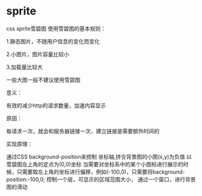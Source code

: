 # sprite
css sprite雪碧图
使用雪碧图的基本规则：

1.静态图片，不随用户信息的变化而变化

2.小图片，图片容量比较小

3.加载量比较大

一些大图一般不建议使用雪碧图

意义：

有效的减少http的请求数量，加速内容显示

原因：

每请求一次，就会和服务器链接一次，建立链接是需要额外时间的

实现原理：

通过CSS background-position来控制
坐标轴,拼合背景图的小图(x,y)为负值
以雪碧图左上角的定点为(0,0)坐标
当需要对坐标系中的某个小图标进行展示的时候，只需要取左上角的坐标进行偏移，例如(-100,0)，只需要将background-position:-100,0;
控制一个层，可显示的区域范围大小，
通过一个窗口，进行背景图的滑动
